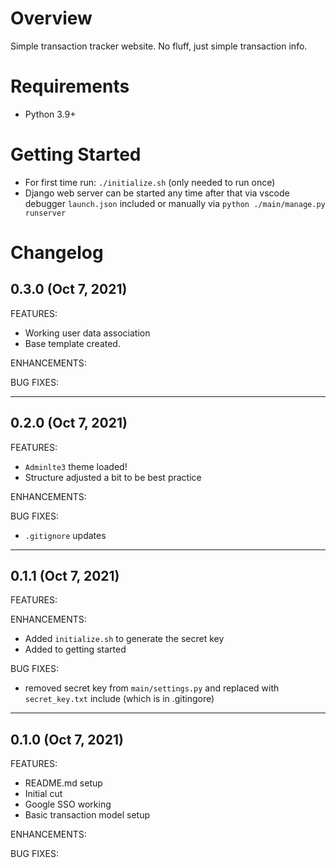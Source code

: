 # Overview
Simple transaction tracker website.
No fluff, just simple transaction info.

# Requirements
- Python 3.9+

# Getting Started
- For first time run: `./initialize.sh` (only needed to run once)
- Django web server can be started any time after that via vscode debugger `launch.json` included or manually via `python ./main/manage.py runserver`

# Changelog

## 0.3.0 (Oct 7, 2021)

FEATURES:
* Working user data association
* Base template created.

ENHANCEMENTS:

BUG FIXES:

---

## 0.2.0 (Oct 7, 2021)

FEATURES:
* `Adminlte3` theme loaded!
* Structure adjusted a bit to be best practice

ENHANCEMENTS:

BUG FIXES:
* `.gitignore` updates

---

## 0.1.1 (Oct 7, 2021)

FEATURES:

ENHANCEMENTS:
* Added `initialize.sh` to generate the secret key
* Added to getting started

BUG FIXES:
* removed secret key from `main/settings.py` and replaced with `secret_key.txt` include (which is in .gitingore)
---

## 0.1.0 (Oct 7, 2021)

FEATURES:
* README.md setup
* Initial cut
* Google SSO working
* Basic transaction model setup

ENHANCEMENTS:

BUG FIXES: